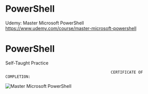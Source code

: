# PowerShell
Udemy: Master Microsoft PowerShell
https://www.udemy.com/course/master-microsoft-powershell

# PowerShell
Self-Taught Practice


                                                  CERTIFICATE OF COMPLETION:
![Master Microsoft PowerShell](https://user-images.githubusercontent.com/70633897/153365109-4c0bde07-e6a4-454c-bee6-b1516dcdc523.jpg)
